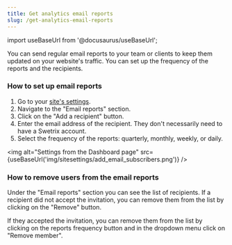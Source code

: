 ```yaml
---
title: Get analytics email reports
slug: /get-analytics-email-reports
---
```


import useBaseUrl from '@docusaurus/useBaseUrl';

You can send regular email reports to your team or clients to keep them updated on your website's traffic. You can set up the frequency of the reports and the recipients.

### How to set up email reports
1. Go to your [site's settings](/how-to-access-site-settings).
2. Navigate to the "Email reports" section.
3. Click on the "Add a recipient" button.
4. Enter the email address of the recipient. They don't necessarily need to have a Swetrix account.
5. Select the frequency of the reports: quarterly, monthly, weekly, or daily.

<img alt="Settings from the Dashboard page" src={useBaseUrl('img/sitesettings/add_email_subscribers.png')} />

### How to remove users from the email reports
Under the "Email reports" section you can see the list of recipients. If a recipient did not accept the invitation, you can remove them from the list by clicking on the "Remove" button.

If they accepted the invitation, you can remove them from the list by clicking on the reports frequency button and in the dropdown menu click on "Remove member".
